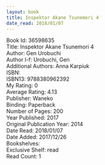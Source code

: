 ```yaml
---
layout: book
title: Inspektor Akane Tsunemori 4
date_read: 2018/01/07
---
```


Book Id: 36598635<br />
Title: Inspektor Akane Tsunemori 4<br />
Author: Gen Urobuchi<br />
Author l-f: Urobuchi, Gen<br />
Additional Authors: Anna Karpiuk<br />
ISBN: <br />
ISBN13: 9788380962392<br />
My Rating: 0<br />
Average Rating: 4.13<br />
Publisher: Waneko<br />
Binding: Paperback<br />
Number of Pages: 200<br />
Year Published: 2017<br />
Original Publication Year: 2014<br />
Date Read: 2018/01/07<br />
Date Added: 2017/12/26<br />
Bookshelves: <br />
Exclusive Shelf: read<br />
Read Count: 1<br />

